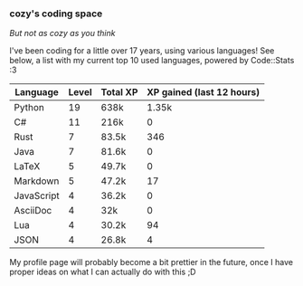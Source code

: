 ### cozy's coding space
*But not as cozy as you think*

I've been coding for a little over 17 years, using various languages! See below, a list with my current top 10 used languages, powered by Code::Stats :3
    
| Language | Level | Total XP | XP gained (last 12 hours) |
| --- | --- | --- | --- |
| Python | 19 | 638k | 1.35k |
| C# | 11 | 216k | 0 |
| Rust | 7 | 83.5k | 346 |
| Java | 7 | 81.6k | 0 |
| LaTeX | 5 | 49.7k | 0 |
| Markdown | 5 | 47.2k | 17 |
| JavaScript | 4 | 36.2k | 0 |
| AsciiDoc | 4 | 32k | 0 |
| Lua | 4 | 30.2k | 94 |
| JSON | 4 | 26.8k | 4 |
    
My profile page will probably become a bit prettier in the future, once I have proper ideas on what I can actually do with this ;D